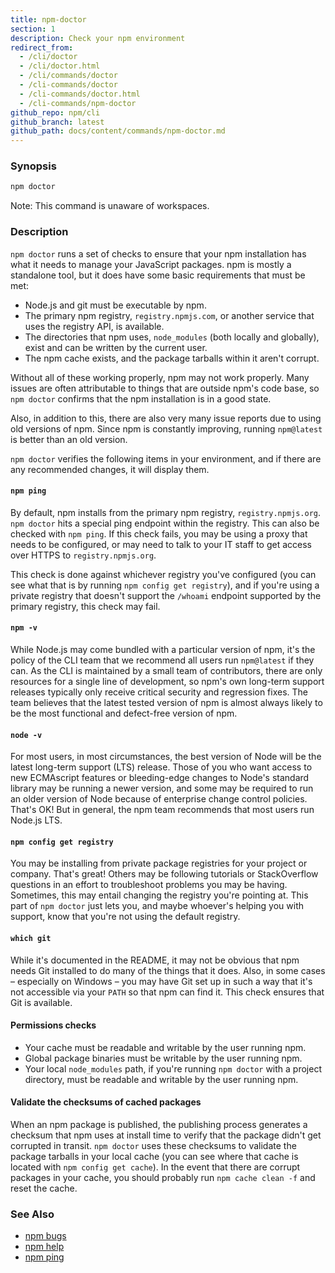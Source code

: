 ```yaml
---
title: npm-doctor
section: 1
description: Check your npm environment
redirect_from:
  - /cli/doctor
  - /cli/doctor.html
  - /cli/commands/doctor
  - /cli-commands/doctor
  - /cli-commands/doctor.html
  - /cli-commands/npm-doctor
github_repo: npm/cli
github_branch: latest
github_path: docs/content/commands/npm-doctor.md
---
```


### Synopsis

```bash
npm doctor
```

Note: This command is unaware of workspaces.

### Description

`npm doctor` runs a set of checks to ensure that your npm installation has
what it needs to manage your JavaScript packages. npm is mostly a
standalone tool, but it does have some basic requirements that must be met:

+ Node.js and git must be executable by npm.
+ The primary npm registry, `registry.npmjs.com`, or another service that
  uses the registry API, is available.
+ The directories that npm uses, `node_modules` (both locally and
  globally), exist and can be written by the current user.
+ The npm cache exists, and the package tarballs within it aren't corrupt.

Without all of these working properly, npm may not work properly.  Many
issues are often attributable to things that are outside npm's code base,
so `npm doctor` confirms that the npm installation is in a good state.

Also, in addition to this, there are also very many issue reports due to
using old versions of npm. Since npm is constantly improving, running
`npm@latest` is better than an old version.

`npm doctor` verifies the following items in your environment, and if there
are any recommended changes, it will display them.

#### `npm ping`

By default, npm installs from the primary npm registry,
`registry.npmjs.org`.  `npm doctor` hits a special ping endpoint within the
registry. This can also be checked with `npm ping`. If this check fails,
you may be using a proxy that needs to be configured, or may need to talk
to your IT staff to get access over HTTPS to `registry.npmjs.org`.

This check is done against whichever registry you've configured (you can
see what that is by running `npm config get registry`), and if you're using
a private registry that doesn't support the `/whoami` endpoint supported by
the primary registry, this check may fail.

#### `npm -v`

While Node.js may come bundled with a particular version of npm, it's the
policy of the CLI team that we recommend all users run `npm@latest` if they
can. As the CLI is maintained by a small team of contributors, there are
only resources for a single line of development, so npm's own long-term
support releases typically only receive critical security and regression
fixes. The team believes that the latest tested version of npm is almost
always likely to be the most functional and defect-free version of npm.

#### `node -v`

For most users, in most circumstances, the best version of Node will be the
latest long-term support (LTS) release. Those of you who want access to new
ECMAscript features or bleeding-edge changes to Node's standard library may
be running a newer version, and some may be required to run an older
version of Node because of enterprise change control policies. That's OK!
But in general, the npm team recommends that most users run Node.js LTS.

#### `npm config get registry`

You may be installing from private package registries for your project or
company. That's great! Others may be following tutorials or StackOverflow
questions in an effort to troubleshoot problems you may be having.
Sometimes, this may entail changing the registry you're pointing at.  This
part of `npm doctor` just lets you, and maybe whoever's helping you with
support, know that you're not using the default registry.

#### `which git`

While it's documented in the README, it may not be obvious that npm needs
Git installed to do many of the things that it does. Also, in some cases
– especially on Windows – you may have Git set up in such a way that it's
not accessible via your `PATH` so that npm can find it. This check ensures
that Git is available.

#### Permissions checks

* Your cache must be readable and writable by the user running npm.
* Global package binaries must be writable by the user running npm.
* Your local `node_modules` path, if you're running `npm doctor` with a
  project directory, must be readable and writable by the user running npm.

#### Validate the checksums of cached packages

When an npm package is published, the publishing process generates a
checksum that npm uses at install time to verify that the package didn't
get corrupted in transit. `npm doctor` uses these checksums to validate the
package tarballs in your local cache (you can see where that cache is
located with `npm config get cache`). In the event that there are corrupt
packages in your cache, you should probably run `npm cache clean -f` and
reset the cache.

### See Also

* [npm bugs](/cli/v7/commands/npm-bugs)
* [npm help](/cli/v7/commands/npm-help)
* [npm ping](/cli/v7/commands/npm-ping)
